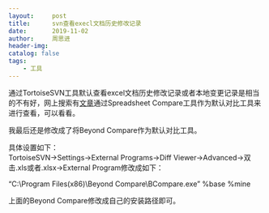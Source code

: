 ```yaml
---
layout:     post
title:      svn查看execl文档历史修改记录
date:       2019-11-02
author:     周思进
header-img:	
catalog: false
tags:
    - 工具
---
```



通过TortoiseSVN工具默认查看excel文档历史修改记录或者本地变更记录是相当的不有好，网上搜索有[文章](
https://blog.csdn.net/ccpat/article/details/50725774)通过Spreadsheet Compare工具作为默认对比工具来进行查看，可以看看。

我最后还是修改成了将Beyond Compare作为默认对比工具。

具体设置如下：  
TortoiseSVN->Settings->External Programs->Diff Viewer->Advanced->双击.xls或者.xlsx->External Program修改成如下：  

“C:\Program Files(x86)\Beyond Compare\BCompare.exe” %base %mine

上面的Beyond Compare修改成自己的安装路径即可。